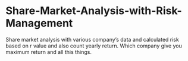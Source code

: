 # Share-Market-Analysis-with-Risk-Management
 Share market analysis with various company’s data and calculated risk based on r value and also count yearly return. Which company give you maximum return and all this things.
